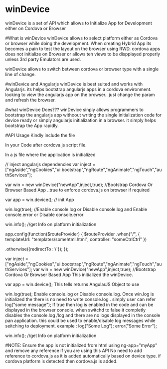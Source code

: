 # winDevice
winDevice is a set of API which allows to Initialize App for Development either on Cordova or Browser

#What is winDevice
winDevice allows to  select platform either as Cordova or browser while doing the development.
When creating Hybrid App its becomes a pain to  test the layout on the browser using RWD.
cordova apps does not initialize on Browser or allows teh views to be dispplayed properly unless
3rd party Emulators are  used.

winDevice allows to switch between cordova or browser type with a single line of change.

#winDevice and Angularjs
winDevice is best suited and works with Angularjs. its helps bootstrap angularjs apps in a cordova environment.
looking to view the angularjs app on the browser.. just change the param and refresh the browser.

#what winDevice Does???
winDevice sinply allows programmers to bootstrap the angularjs app withoout writing the single  initialization code
for device ready or simply angularjs initialization in a  browser. it simply helps bootstrap the App rapidly.


#API Usage
Kindly include the file 
<script src="winDevice.js"></script> 
In your Code after cordova.js script file.



In a js file where the application is initialized 

// inject angularjs dependencies
var inject = ["ngAside","ngCookies","ui.bootstrap","ngRoute","ngAnimate","ngTouch","authServices"];

var win = new winDevice("newApp",inject,true); //Bootstrap Cordova Or Browser Based App ..true to enforce cordova.js on browser if required

var app = win.device();  // init App

win.log(true);  //Enable console.log or Disable console.log and Enable console.error or Disable console.error

win.info();  //get Info on platform initialization


app.config(function($routeProvider)
{
   $routeProvider
   .when("/",
    {
     templateUrl: "templates/somehtml.html",
     controller: "someCtrlCtrl"
   })
   
   .otherwise({redirectTo :'/'});
});


var inject = ["ngAside","ngCookies","ui.bootstrap","ngRoute","ngAnimate","ngTouch","authServices"];
var win = new winDevice("newApp",inject,true);  //Bootstrap Cordova Or Browser Based App
This initialized  the winDevice.

var app = win.device();
This tells returns AngularJS Object to use 

        
win.log(true);
Enable console.log or Disable console.log. Once win.log is initialized the  there is no need to 
write console.log . simply user can refer log("some message");
If true then log is enabled in the code and can be displayed in the browser console.
when switchd to false it completly disables the console.log /log and there are no logs displayed in the console
pan application. this could be used to enable/disable log messages while seitching to deployment.
example :
log("Some Log");
error("Some Error");
 
win.info();  //get Info on platform initialization

#NOTE:
Ensure the app is not initialized from html using ng-app="myApp" and remove any reference if you are using this API
No need to add reference to cordova.js as it is added automatically based on device type. if cordova platform is detected then  cordova.js is added.
